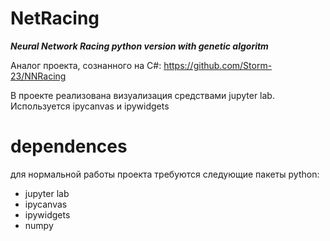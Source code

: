 # NetRacing
___Neural Network Racing python version with genetic algoritm___

Аналог проекта, сознанного на C#: https://github.com/Storm-23/NNRacing

В проекте реализована визуализация средствами jupyter lab.
Используется ipycanvas и ipywidgets

# dependences
для нормальной работы проекта требуются следующие пакеты python:
- jupyter lab
- ipycanvas
- ipywidgets
- numpy
